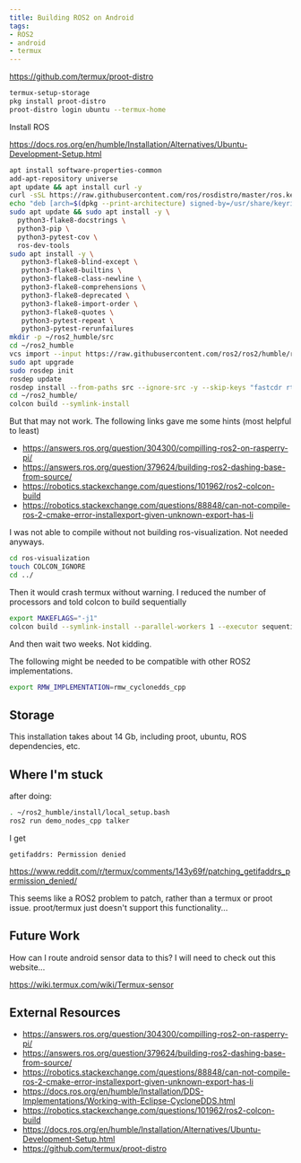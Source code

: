 ```yaml
---
title: Building ROS2 on Android
tags:
- ROS2
- android
- termux
---
```


<https://github.com/termux/proot-distro>

```bash
termux-setup-storage
pkg install proot-distro
proot-distro login ubuntu --termux-home
```

Install ROS

<https://docs.ros.org/en/humble/Installation/Alternatives/Ubuntu-Development-Setup.html>

```bash
apt install software-properties-common
add-apt-repository universe
apt update && apt install curl -y
curl -sSL https://raw.githubusercontent.com/ros/rosdistro/master/ros.key -o /usr/share/keyrings/ros-archive-keyring.gpg
echo "deb [arch=$(dpkg --print-architecture) signed-by=/usr/share/keyrings/ros-archive-keyring.gpg] http://packages.ros.org/ros2/ubuntu $(. /etc/os-release && echo $UBUNTU_CODENAME) main" | sudo tee /etc/apt/sources.list.d/ros2.list > /dev/null
sudo apt update && sudo apt install -y \
  python3-flake8-docstrings \
  python3-pip \
  python3-pytest-cov \
  ros-dev-tools
sudo apt install -y \
   python3-flake8-blind-except \
   python3-flake8-builtins \
   python3-flake8-class-newline \
   python3-flake8-comprehensions \
   python3-flake8-deprecated \
   python3-flake8-import-order \
   python3-flake8-quotes \
   python3-pytest-repeat \
   python3-pytest-rerunfailures  
mkdir -p ~/ros2_humble/src
cd ~/ros2_humble
vcs import --input https://raw.githubusercontent.com/ros2/ros2/humble/ros2.repos src   
sudo apt upgrade
sudo rosdep init
rosdep update
rosdep install --from-paths src --ignore-src -y --skip-keys "fastcdr rti-connext-dds-6.0.1 urdfdom_headers"
cd ~/ros2_humble/
colcon build --symlink-install
```

But that may not work.  The following links gave me some hints (most helpful to least)

* <https://answers.ros.org/question/304300/compilling-ros2-on-rasperry-pi/>
* <https://answers.ros.org/question/379624/building-ros2-dashing-base-from-source/>
* <https://robotics.stackexchange.com/questions/101962/ros2-colcon-build>
* <https://robotics.stackexchange.com/questions/88848/can-not-compile-ros-2-cmake-error-installexport-given-unknown-export-has-li>

I was not able to compile without not building ros-visualization.  Not needed anyways.

```bash
cd ros-visualization
touch COLCON_IGNORE
cd ../
```

Then it would crash termux without warning.  I reduced the number of processors and told colcon to build sequentially

```bash
export MAKEFLAGS="-j1"
colcon build --symlink-install --parallel-workers 1 --executor sequential
```

And then wait two weeks.  Not kidding.

The following  might be needed to be compatible with other ROS2 implementations.

```bash
export RMW_IMPLEMENTATION=rmw_cyclonedds_cpp
```

## Storage

This installation takes about 14 Gb, including proot, ubuntu, ROS dependencies, etc.

## Where I'm stuck

after  doing:

```bash
. ~/ros2_humble/install/local_setup.bash
ros2 run demo_nodes_cpp talker
```

I get

```
getifaddrs: Permission denied
```

<https://www.reddit.com/r/termux/comments/143y69f/patching_getifaddrs_permission_denied/>


This seems like a ROS2 problem to patch, rather than a termux or proot issue.  proot/termux just doesn't support this functionality...

## Future Work


How can I route android sensor data to this?  I will need to check out this website...

<https://wiki.termux.com/wiki/Termux-sensor>

## External Resources

* <https://answers.ros.org/question/304300/compilling-ros2-on-rasperry-pi/>
* <https://answers.ros.org/question/379624/building-ros2-dashing-base-from-source/>
* <https://robotics.stackexchange.com/questions/88848/can-not-compile-ros-2-cmake-error-installexport-given-unknown-export-has-li>
* <https://docs.ros.org/en/humble/Installation/DDS-Implementations/Working-with-Eclipse-CycloneDDS.html>
* <https://robotics.stackexchange.com/questions/101962/ros2-colcon-build>
* <https://docs.ros.org/en/humble/Installation/Alternatives/Ubuntu-Development-Setup.html>
* <https://github.com/termux/proot-distro>
